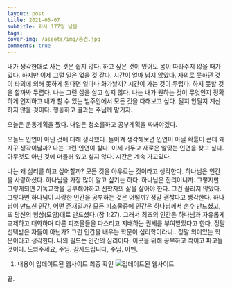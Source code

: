 ```yaml
---
layout: post
title: 2021-05-07
subtitle: 퇴사 177일 남음
tags:
cover-img: /assets/img/풍경.jpg
comments: true
---
```


내가 생각한대로 사는 것은 쉽지 않다.
하고 싶은 것이 있어도 몸이 따라주지 않을 때가 있다.
하지만 이제 그럴 일은 없을 것 같다.
시간이 얼마 남지 않았다.
자의로 못하던 것이 타의에 의해 못하게 된다면 얼마나 화가날까?
시간이 가는 것이 두렵다.
하지 못할 것을 할까봐 두렵다.
나는 그런 삶을 살고 싶지 않다.
나는 내가 원하는 것이 무엇인지 정확하게 인지하고 내가 할 수 있는 범주안에서 모든 것을 다해보고 싶다.
될지 안될지 계산하지 않을 것이다.
행동하고 결과는 주님께 맡기자.

오늘은 운동계획을 짰다.
내일은 청소를하고 공부계획을 짜봐야겠다.

오늘도 인연이 아닌 것에 대해 생각했다.
돌이켜 생각해보면 인연이 아닐 확률이 큰데 왜자꾸 생각이날까?
나는 그런 인연이 싫다.
이제 거두고 새로운 알맞는 인연을 찾고 싶다.
아무것도 아닌 것에 머물러 있고 싶지 않다.
시간은 계속 가고있다.

나는 왜 심리를 하고 싶어할까?
모든 것을 아우르는 것이라고 생각한다.
하나님은 인간을 사랑하셨다.
하나님을 가장 많이 알고 싶기는 하다.
하나님은 진리이니까.
그렇지만 그렇게되면 기독교학을 공부해야하고 신학자의 삶을 살아야 한다.
그건 끌리지 않았다.
그렇다면 하나님이 사랑한 인간을 공부하는 것은 어떨까?
정말 괜찮다고 생각한다.
하나님이 만드신 인간, 어떤 존재일까?
모든 피조물중에 인간은 하나님께서 손수 만드셨고, 또 당신의 형상(모양)대로 만드셨다.(창 1:27). 그래서 최초의 인간은 하나님과 자유롭게 교제하고 대화하며 다른 피조물들을 다스리고 지배하는 권세를 부여받았다고 한다.
정말 선택받은 자들이 아닌가?
그런 인간을 배우는 학문이 심리학이라니.. 정말 의미있는 학문이라고 생각한다.
나의 필드는 인간의 심리이다.
이곳을 위해 공부하고 깎이고 파고들것이다.
도와주세요, 주님.
감사드립니다, 주님.
아멘.



1. 내용이 업데이트된 웹사이트 최종 확인
    ![업데이트된 웹사이트](../assets/img/githubpage-guide/g17.jpg)

끝.
